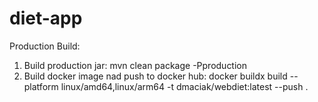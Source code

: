 # diet-app
Production Build:
1. Build production jar: mvn clean package -Pproduction
2. Build docker image nad push to docker hub: docker buildx build --platform linux/amd64,linux/arm64 -t dmaciak/webdiet:latest --push .

